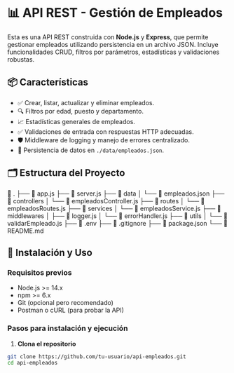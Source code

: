 # 📊 API REST - Gestión de Empleados

Esta es una API REST construida con **Node.js** y **Express**, que permite gestionar empleados utilizando persistencia en un archivo JSON. Incluye funcionalidades CRUD, filtros por parámetros, estadísticas y validaciones robustas.

## 📦 Características

- ✅ Crear, listar, actualizar y eliminar empleados.
- 🔍 Filtros por edad, puesto y departamento.
- 📈 Estadísticas generales de empleados.
- ✅ Validaciones de entrada con respuestas HTTP adecuadas.
- 🛡️ Middleware de logging y manejo de errores centralizado.
- 💾 Persistencia de datos en `./data/empleados.json`.

## 🗂 Estructura del Proyecto

📁 .
├── 📄 app.js
├── 📄 server.js
├── 📁 data
│ └── 📄 empleados.json
├── 📁 controllers
│ └── 📄 empleadosController.js
├── 📁 routes
│ └── 📄 empleadosRoutes.js
├── 📁 services
│ └── 📄 empleadosService.js
├── 📁 middlewares
│ ├── 📄 logger.js
│ └── 📄 errorHandler.js
├── 📁 utils
│ └── 📄 validarEmpleado.js
├── 📄 .env
├── 📄 .gitignore
├── 📄 package.json
└── 📄 README.md


## 🚀 Instalación y Uso

### Requisitos previos

- Node.js >= 14.x
- npm >= 6.x
- Git (opcional pero recomendado)
- Postman o cURL (para probar la API)

### Pasos para instalación y ejecución

1. **Clona el repositorio**

```bash
git clone https://github.com/tu-usuario/api-empleados.git
cd api-empleados